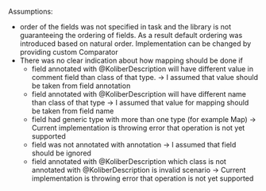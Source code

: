 Assumptions:

- order of the fields was not specified in task and the library is not guaranteeing the ordering of fields.
  As a result default ordering was introduced based on natural order. 
  Implementation can be changed by providing custom Comparator
- There was no clear indication about how mapping should be done if
  - field annotated with @KoliberDescription will have different value in comment field than class of that type. 
    -> I assumed that value should be taken from field annotation
  - field annotated with @KoliberDescription will have different name than class of that type
    -> I assumed that value for mapping should be taken from field name
  - field had generic type with more than one type (for example Map)
    -> Current implementation is throwing error that operation is not yet supported 
  - field was not annotated with annotation
    -> I assumed that field should be ignored
  - field annotated with @KoliberDescription which class is not annotated with @KoliberDescription is invalid scenario
    -> Current implementation is throwing error that operation is not yet supported

